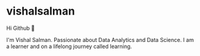# vishalsalman
Hi Github 👋

I'm Vishal Salman. Passionate about Data Analytics and Data Science. I am a learner and on a lifelong journey called learning.

